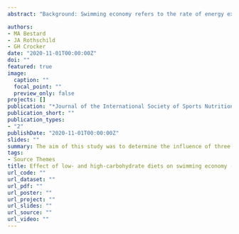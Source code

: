 ```yaml
---
abstract: "Background: Swimming economy refers to the rate of energy expenditure relative to swimming speed of movement, is inversely related to the energetic cost of swimming, and is as a key factor influencing endurance swimming performance. The objective of this study was to determine if high-carbohydrate, low-fat (HCLF) and low-carbohydrate, high-fat (LCHF) diets affect energetic cost of submaximal swimming.Methods: Eight recreational swimmers consumed two 3-day isoenergetic diets in a crossover design. Diets were tailored to individual food preferences, and macronutrient consumption was 69-16-16% and 16-67-18% carbohydrate-fat-protein for the HCLF and LCHF diets, respectively. Following each 3-day dietary intervention, participants swam in a flume at velocities associated with 50, 60, and 70% of their maximal aerobic capacity (VO2max). Expired breath was collected and analyzed while they swam which enabled calculation of the energetic cost of swimming. A paired t-test compared macronutrient distribution between HCLF and LCHF diets, while repeated-measures ANOVA determined effects of diet and exercise intensity on physiological endpoints. Results: Respiratory exchange ratio was significantly higher in HCLF compared to LCHF (p = 0.003), but there were no significant differences in the rate of oxygen consumption (p = 0.499) or energetic cost of swimming (p = 0.324) between diets. Heart rate did not differ between diets (p = 0.712), but oxygen pulse, a non-invasive surrogate for stroke volume, was greater following the HCLF diet (p = 0.029). Conclusions: A 3-day high-carbohydrate diet increased carbohydrate utilization but did not affect swimming economy at 50-70% VO2max. As these intensities are applicable to ultramarathon swims, future studies should use higher intensities that would be more relevant to shorter duration events."

authors:
- MA Bestard
- JA Rothschild
- GH Crocker
date: "2020-11-01T00:00:00Z"
doi: ""
featured: true
image:
  caption: ""
  focal_point: ""
  preview_only: false
projects: []
publication: "*Journal of the International Society of Sports Nutrition*"
publication_short: ""
publication_types:
- "2"
publishDate: "2020-11-01T00:00:00Z"
slides: ""
summary: The aim of this study was to determine the influence of three days of high- and low-carbohydrate diets on the energetic cost of submaximal swimming. 
tags:
- Source Themes
title: Effect of low- and high-carbohydrate diets on swimming economy - a crossover study
url_code: ""
url_dataset: ""
url_pdf: ""
url_poster: ""
url_project: ""
url_slides: ""
url_source: "" 
url_video: ""
---
```


